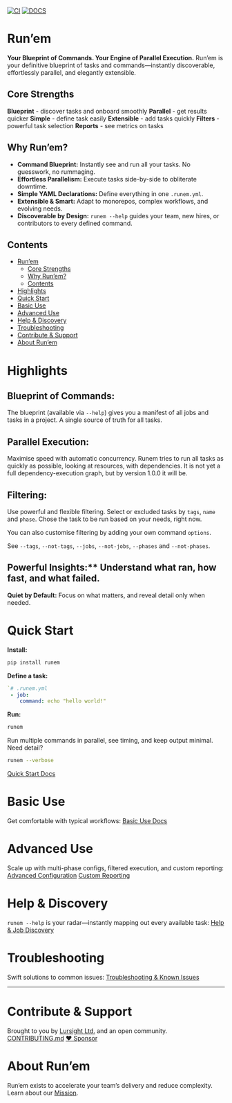 <!-- [![codecov](https://codecov.io/gh/lursight/runem/branch/main/graph/badge.svg?token=run-test_token_here)](https://codecov.io/gh/lursight/runem) -->
[![CI](https://github.com/lursight/runem/actions/workflows/main.yml/badge.svg)](https://github.com/lursight/runem/actions/workflows/main.yml)
[![DOCS](https://lursight.github.io/runem/docs/VIEW-DOCS-31c553.svg)](https://lursight.github.io/runem/)

# Run’em

**Your Blueprint of Commands. Your Engine of Parallel Execution.**
Run’em is your definitive blueprint of tasks and commands—instantly discoverable, effortlessly parallel, and elegantly extensible.

## Core Strengths

**Blueprint** - discover tasks and onboard smoothly
**Parallel**  - get results quicker
**Simple**  - define task easily
**Extensible** - add tasks quickly
**Filters** - powerful task selection
**Reports** - see metrics on tasks

## Why Run’em?
- **Command Blueprint:** Instantly see and run all your tasks. No guesswork, no rummaging.
- **Effortless Parallelism:** Execute tasks side-by-side to obliterate downtime.
- **Simple YAML Declarations:** Define everything in one `.runem.yml`.
- **Extensible & Smart:** Adapt to monorepos, complex workflows, and evolving needs.
- **Discoverable by Design:** `runem --help` guides your team, new hires, or contributors to every defined command.

## Contents
- [Run’em](#runem)
  - [Core Strengths](#core-strengths)
  - [Why Run’em?](#why-runem)
  - [Contents](#contents)
- [Highlights](#highlights)
- [Quick Start](#quick-start)
- [Basic Use](#basic-use)
- [Advanced Use](#advanced-use)
- [Help & Discovery](#help--discovery)
- [Troubleshooting](#troubleshooting)
- [Contribute & Support](#contribute--support)
- [About Run’em](#about-runem)

# Highlights
## Blueprint of Commands:
The blueprint (available via `--help`) gives you a manifest of all jobs and tasks in a
project. A single source of truth for all tasks.
## Parallel Execution:
Maximise speed with automatic concurrency. Runem tries to run all tasks as quickly as
possible, looking at resources, with dependencies. It is not yet a full
dependency-execution graph, but by version 1.0.0 it will be.
## Filtering:
Use powerful and flexible filtering. Select or excluded tasks by `tags`, `name` and
`phase`. Chose the task to be run based on your needs, right now.

You can also customise filtering by adding your own command `options`.

See `--tags`, `--not-tags`, `--jobs`, `--not-jobs`, `--phases` and `--not-phases`.
## Powerful Insights:** Understand what ran, how fast, and what failed.
**Quiet by Default:** Focus on what matters, and reveal detail only when needed.

# Quick Start
**Install:**
```bash
pip install runem
```
**Define a task:**

```yaml
`# .runem.yml
 - job:
    command: echo "hello world!"
```

**Run:**

```bash
runem
```

Run multiple commands in parallel, see timing, and keep output minimal. Need detail?

```bash
runem --verbose
```

[Quick Start Docs](https://lursight.github.io/runem/docs/quick_start.html)

# Basic Use

Get comfortable with typical workflows:
[Basic Use Docs](https://lursight.github.io/runem/docs/basic_use.html)

# Advanced Use

Scale up with multi-phase configs, filtered execution, and custom reporting:
[Advanced Configuration](https://lursight.github.io/runem/docs/configuration.html)
[Custom Reporting](https://lursight.github.io/runem/docs/reports.html)

# Help & Discovery

`runem --help` is your radar—instantly mapping out every available task:
[Help & Job Discovery](https://lursight.github.io/runem/docs/help_and_job_discovery.html)

# Troubleshooting

Swift solutions to common issues:
[Troubleshooting & Known Issues](https://lursight.github.io/runem/docs/troubleshooting_known_issues.html)

---

# Contribute & Support

Brought to you by [Lursight Ltd.](https://lursight.com) and an open community.
[CONTRIBUTING.md](CONTRIBUTING.md)
[❤️ Sponsor](https://github.com/sponsors/lursight/)

# About Run’em

Run’em exists to accelerate your team’s delivery and reduce complexity. Learn about our [Mission](https://lursight.github.io/runem/docs/mission.html).

